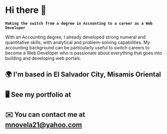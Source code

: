 # Hi there 👋

**`Making the switch from a degree in Accounting to a career as a Web Developer`**

With an Accounting degree, I already developed strong numeral and quantitative skills, with analytical and problem-solving capabilities. My accounting background can be particularly useful to switch careers to become a Web Developer who is passionate about everything that goes into building and developing web portals.

## 🌍 I'm based in El Salvador City, Misamis Oriental

## 🖥️ See my portfolio at

## ✉️ You can contact me at mnovela21@yahoo.com
